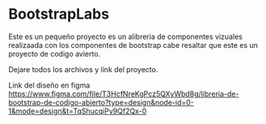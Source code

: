 # BootstrapLabs
Este es un pequeño proyecto es un alibreria de componentes vizuales realizaada con  los componentes de bootstrap  cabe resaltar que este es un proyecto de codigo avierto.

Dejare todos los archivos y link del proyecto.

Link del diseño en  figma 
https://www.figma.com/file/T3HcfNreKgPcz5QXyWbd8g/libreria-de-bootstrap-de-codigo-abierto?type=design&node-id=0-1&mode=design&t=TqShucqiPy9Qf2Qx-0



